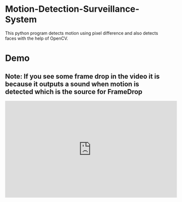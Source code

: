 # Motion-Detection-Surveillance-System
This python program detects motion using pixel difference and also detects faces with the help of OpenCV.

# Demo
## Note: If you see some frame drop in the video it is because it outputs a sound when motion is detected which is the source for FrameDrop

<iframe width="560" height="315" src="https://www.youtube.com/embed/pBsEbm6spcA" frameborder="0" allow="accelerometer; autoplay; encrypted-media; gyroscope; picture-in-picture" allowfullscreen></iframe>

